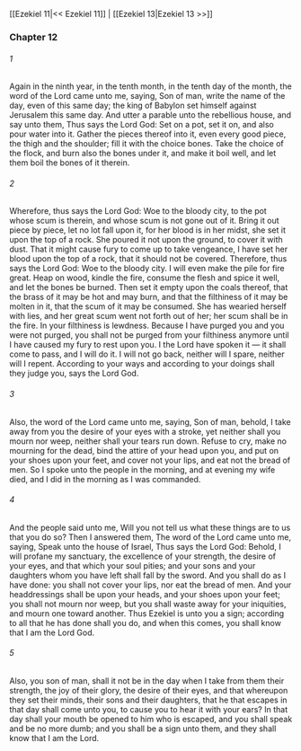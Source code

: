 [[Ezekiel 11|<< Ezekiel 11]]  |  [[Ezekiel 13|Ezekiel 13 >>]]

### Chapter 12
###### 1
Again in the ninth year, in the tenth month, in the tenth day of the month, the word of the Lord came unto me, saying, Son of man, write the name of the day, even of this same day; the king of Babylon set himself against Jerusalem this same day. And utter a parable unto the rebellious house, and say unto them, Thus says the Lord God: Set on a pot, set it on, and also pour water into it. Gather the pieces thereof into it, even every good piece, the thigh and the shoulder; fill it with the choice bones. Take the choice of the flock, and burn also the bones under it, and make it boil well, and let them boil the bones of it therein.

###### 2
Wherefore, thus says the Lord God: Woe to the bloody city, to the pot whose scum is therein, and whose scum is not gone out of it. Bring it out piece by piece, let no lot fall upon it, for her blood is in her midst, she set it upon the top of a rock. She poured it not upon the ground, to cover it with dust. That it might cause fury to come up to take vengeance, I have set her blood upon the top of a rock, that it should not be covered. Therefore, thus says the Lord God: Woe to the bloody city. I will even make the pile for fire great. Heap on wood, kindle the fire, consume the flesh and spice it well, and let the bones be burned. Then set it empty upon the coals thereof, that the brass of it may be hot and may burn, and that the filthiness of it may be molten in it, that the scum of it may be consumed. She has wearied herself with lies, and her great scum went not forth out of her; her scum shall be in the fire. In your filthiness is lewdness. Because I have purged you and you were not purged, you shall not be purged from your filthiness anymore until I have caused my fury to rest upon you. I the Lord have spoken it — it shall come to pass, and I will do it. I will not go back, neither will I spare, neither will I repent. According to your ways and according to your doings shall they judge you, says the Lord God.

###### 3
Also, the word of the Lord came unto me, saying, Son of man, behold, I take away from you the desire of your eyes with a stroke, yet neither shall you mourn nor weep, neither shall your tears run down. Refuse to cry, make no mourning for the dead, bind the attire of your head upon you, and put on your shoes upon your feet, and cover not your lips, and eat not the bread of men. So I spoke unto the people in the morning, and at evening my wife died, and I did in the morning as I was commanded.

###### 4
And the people said unto me, Will you not tell us what these things are to us that you do so? Then I answered them, The word of the Lord came unto me, saying, Speak unto the house of Israel, Thus says the Lord God: Behold, I will profane my sanctuary, the excellence of your strength, the desire of your eyes, and that which your soul pities; and your sons and your daughters whom you have left shall fall by the sword. And you shall do as I have done: you shall not cover your lips, nor eat the bread of men. And your headdressings shall be upon your heads, and your shoes upon your feet; you shall not mourn nor weep, but you shall waste away for your iniquities, and mourn one toward another. Thus Ezekiel is unto you a sign; according to all that he has done shall you do, and when this comes, you shall know that I am the Lord God.

###### 5
Also, you son of man, shall it not be in the day when I take from them their strength, the joy of their glory, the desire of their eyes, and that whereupon they set their minds, their sons and their daughters, that he that escapes in that day shall come unto you, to cause you to hear it with your ears? In that day shall your mouth be opened to him who is escaped, and you shall speak and be no more dumb; and you shall be a sign unto them, and they shall know that I am the Lord.